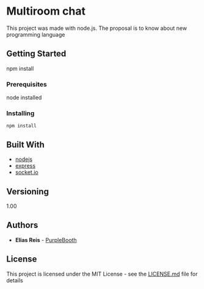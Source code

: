 # Multiroom chat

This project was made with node.js. 
The proposal is to know about new programming language

## Getting Started

npm install

### Prerequisites

node installed

### Installing

```
npm install
```

## Built With

* [nodejs](https://nodejs.org/en/)
* [express](http://expressjs.com/pt-br/)
* [socket.io](https://socket.io/)


## Versioning

1.00

## Authors

* **Elias Reis** - [PurpleBooth](eliasreis54@gmail.com)

## License

This project is licensed under the MIT License - see the [LICENSE.md](LICENSE.md) file for details
